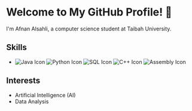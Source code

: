 # Welcome to My GitHub Profile! 👋

I'm Afnan Alsahli, a computer science student at Taibah University.

## Skills

- ![Java Icon](https://img.shields.io/badge/Java-007396?style=for-the-badge&logo=java&logoColor=white) ![Python Icon](https://img.shields.io/badge/Python-3776AB?style=for-the-badge&logo=python&logoColor=white) ![SQL Icon](https://img.shields.io/badge/SQL-4479A1?style=for-the-badge&logo=sqlite&logoColor=white) ![C++ Icon](https://img.shields.io/badge/C++-00599C?style=for-the-badge&logo=c%2B%2B&logoColor=white) ![Assembly Icon](https://img.shields.io/badge/Assembly-6E4C13?style=for-the-badge&logo=assemblyscript&logoColor=white)

## Interests

- Artificial Intelligence (AI)
- Data Analysis


